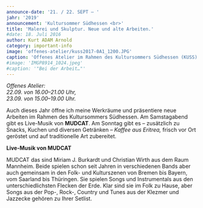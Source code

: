 ```yaml
---
announce-date: '21. / 22. SEPT – '
jahr: '2019'
announcement: 'Kultursommer Südhessen <br>'
title: 'Malerei und Skulptur. Neue und alte Arbeiten.'
#date: 18. Juli 2016
author: Kurt ADAM Arnold
category: important-info
image: 'offenes-atelier/kuss2017-0A1_1200.JPG'
caption: 'Offenes Atelier im Rahmen des Kultursommers Südhessen (KUSS)'
#image: 'IMGP8914_1024.jpeg'
#caption: '"Bei der Arbeit…"'
---
```


_Offenes Atelier: <br>22.09. von 16.00–21.00 Uhr, <br>23.09. von 15.00–19.00 Uhr._

Auch dieses Jahr öffne ich meine Werkräume und präsentiere neue Arbeiten im Rahmen des Kultursommers Südhessen. Am Samstagabend gibt es Live-Musik von **MUDCAT**. Am Sonntag gibt es – zusätzlich zu Snacks, Kuchen und diversen Getränken – _Kaffee aus Eritrea,_ frisch vor Ort geröstet und auf traditionelle Art zubereitet.


**Live-Musik von MUDCAT**

MUDCAT das sind Miriam J. Burkardt und Christian Wirth aus dem Raum Mannheim. Beide spielen schon seit Jahren in verschiedenen Bands aber auch gemeinsam in den Folk- und Kulturszenen von Bremen bis Bayern, vom Saarland bis Thüringen. Sie spielen Songs und Instrumentals aus den unterschiedlichsten Flecken der Erde. Klar sind sie im Folk zu Hause, aber Songs aus der Pop-, Rock-, Country und Tunes aus der Klezmer und Jazzecke gehören zu Ihrer Setlist.
